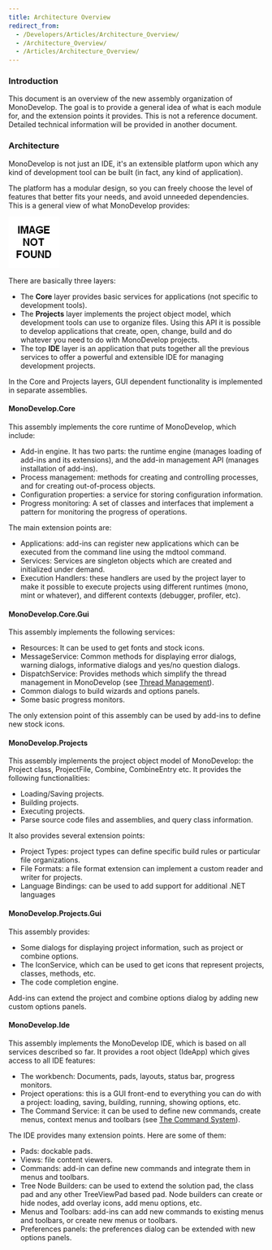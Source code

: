```yaml
---
title: Architecture Overview
redirect_from:
  - /Developers/Articles/Architecture_Overview/
  - /Architecture_Overview/
  - /Articles/Architecture_Overview/
---
```


### Introduction

This document is an overview of the new assembly organization of MonoDevelop. The goal is to provide a general idea of what is each module for, and the extension points it provides. This is not a reference document. Detailed technical information will be provided in another document.

### Architecture

MonoDevelop is not just an IDE, it's an extensible platform upon which any kind of development tool can be built (in fact, any kind of application).

The platform has a modular design, so you can freely choose the level of features that better fits your needs, and avoid unneeded dependencies. This is a general view of what MonoDevelop provides:

![Image:Md-architecture.png](/images/404.png)

There are basically three layers:

-   The **Core** layer provides basic services for applications (not specific to development tools).
-   The **Projects** layer implements the project object model, which development tools can use to organize files. Using this API it is possible to develop applications that create, open, change, build and do whatever you need to do with MonoDevelop projects.
-   The top **IDE** layer is an application that puts together all the previous services to offer a powerful and extensible IDE for managing development projects.

In the Core and Projects layers, GUI dependent functionality is implemented in separate assemblies.

#### MonoDevelop.Core

This assembly implements the core runtime of MonoDevelop, which include:

-   Add-in engine. It has two parts: the runtime engine (manages loading of add-ins and its extensions), and the add-in management API (manages installation of add-ins).
-   Process management: methods for creating and controlling processes, and for creating out-of-process objects.
-   Configuration properties: a service for storing configuration information.
-   Progress monitoring: A set of classes and interfaces that implement a pattern for monitoring the progress of operations.

The main extension points are:

-   Applications: add-ins can register new applications which can be executed from the command line using the mdtool command.
-   Services: Services are singleton objects which are created and initialized under demand.
-   Execution Handlers: these handlers are used by the project layer to make it possible to execute projects using different runtimes (mono, mint or whatever), and different contexts (debugger, profiler, etc).

#### MonoDevelop.Core.Gui

This assembly implements the following services:

-   Resources: It can be used to get fonts and stock icons.
-   MessageService: Common methods for displaying error dialogs, warning dialogs, informative dialogs and yes/no question dialogs.
-   DispatchService: Provides methods which simplify the thread management in MonoDevelop (see [Thread Management](/developers/articles/thread-management/ "Developers/Articles/Thread_Management")).
-   Common dialogs to build wizards and options panels.
-   Some basic progress monitors.

The only extension point of this assembly can be used by add-ins to define new stock icons.

#### MonoDevelop.Projects

This assembly implements the project object model of MonoDevelop: the Project class, ProjectFile, Combine, CombineEntry etc. It provides the following functionalities:

-   Loading/Saving projects.
-   Building projects.
-   Executing projects.
-   Parse source code files and assemblies, and query class information.

It also provides several extension points:

-   Project Types: project types can define specific build rules or particular file organizations.
-   File Formats: a file format extension can implement a custom reader and writer for projects.
-   Language Bindings: can be used to add support for additional .NET languages

#### MonoDevelop.Projects.Gui

This assembly provides:

-   Some dialogs for displaying project information, such as project or combine options.
-   The IconService, which can be used to get icons that represent projects, classes, methods, etc.
-   The code completion engine.

Add-ins can extend the project and combine options dialog by adding new custom options panels.

#### MonoDevelop.Ide

This assembly implements the MonoDevelop IDE, which is based on all services described so far. It provides a root object (IdeApp) which gives access to all IDE features:

-   The workbench: Documents, pads, layouts, status bar, progress monitors.
-   Project operations: this is a GUI front-end to everything you can do with a project: loading, saving, building, running, showing options, etc.
-   The Command Service: it can be used to define new commands, create menus, context menus and toolbars (see [The Command System](/developers/articles/the-command-system/ "Developers/Articles/The_Command_System")).

The IDE provides many extension points. Here are some of them:

-   Pads: dockable pads.
-   Views: file content viewers.
-   Commands: add-in can define new commands and integrate them in menus and toolbars.
-   Tree Node Builders: can be used to extend the solution pad, the class pad and any other TreeViewPad based pad. Node builders can create or hide nodes, add overlay icons, add menu options, etc.
-   Menus and Toolbars: add-ins can add new commands to existing menus and toolbars, or create new menus or toolbars.
-   Preferences panels: the preferences dialog can be extended with new options panels.
